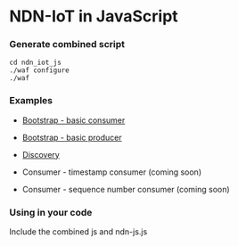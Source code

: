 NDN-IoT in JavaScript
====================

### Generate combined script
```
cd ndn_iot_js
./waf configure
./waf
```

### Examples
* [Bootstrap - basic consumer](https://github.com/remap/ndn-flow/blob/master/framework/ndn_iot_js/examples/test-consuming.html)

* [Bootstrap - basic producer](https://github.com/remap/ndn-flow/blob/master/framework/ndn_iot_js/examples/test-producing.html)

* [Discovery](https://github.com/remap/ndn-flow/blob/master/framework/ndn_iot_js/examples/test-discovery.html)

* Consumer - timestamp consumer (coming soon)

* Consumer - sequence number consumer (coming soon)

### Using in your code
Include the combined js and ndn-js.js